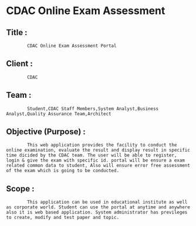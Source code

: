 # CDAC Online Exam Assessment
## Title : 
            CDAC Online Exam Assessment Portal
## Client :
            CDAC
## Team :  
            Student,CDAC Staff Members,System Analyst,Business Analyst,Quality Assurance Team,Architect
## Objective (Purpose) :
            This web application provides the facility to conduct the online examination, evaluate the result and display result in specific time dicided by the CDAC team. The user will be able to register, login & give the exam with specific id. portal will be ensure a exam related common data to student, Also will ensure error free assessment of the exam which is going to be conducted.
## Scope :
            This application can be used in educational institute as well as corporate world. Student can use the portal at anytime and anywhere also it is web based application. System administrator has previleges to create, modify and test paper and topic.
##            
